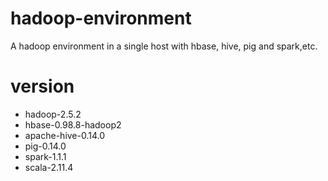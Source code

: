 # hadoop-environment

A hadoop environment in a single host with hbase, hive, pig and spark,etc.

# version
* hadoop-2.5.2
* hbase-0.98.8-hadoop2
* apache-hive-0.14.0
* pig-0.14.0
* spark-1.1.1
* scala-2.11.4
